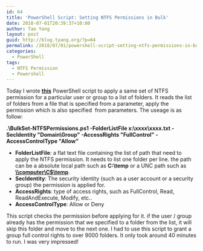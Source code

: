 ```yaml
---
id: 64
title: 'PowerShell Script: Setting NTFS Permissions in Bulk'
date: 2010-07-01T20:39:37+10:00
author: Tao Yang
layout: post
guid: http://blog.tyang.org/?p=64
permalink: /2010/07/01/powershell-script-setting-ntfs-permissions-in-bulk/
categories:
  - PowerShell
tags:
  - NTFS Permission
  - Powershell
---
```

Today I wrote <a title="BulkSet-NTFSPermissions.zip" href="http://blog.tyang.org/wp-content/uploads/2010/07/BulkSet-NTFSPermissions.zip"><strong>this</strong></a> PowerShell script to apply a same set of NTFS permission for a particular user or group to a list of folders. It reads the list of folders from a file that is specified from a parameter, apply the permission which is also specified  from parameters. The useage is as follow:

<strong> .\BulkSet-NTFSPermissions.ps1 -FolderListFile x:\xxxx\xxxx.txt -SecIdentity "Domain\Group" -AccessRights "FullControl" -AccessControlType "Allow"</strong>
<ul>
	<li><strong>FolderListFile</strong>: a flat text file containing the list of path that need to apply the NTFS permission. It needs to list one folder per line. the path can be a absolute local path such as <strong>C:\temp</strong> or a UNC path such as <a href="file://\\computer\C$\temp"><strong>\\computer\C$\temp</strong></a>.</li>
	<li><strong>SecIdentity</strong>: The security identity (such as a user account or a security group) the permission is applied for.</li>
	<li><strong>AccessRights</strong>: type of access rights, such as FullControl, Read, ReadAndExecute, Modify, etc..</li>
	<li><strong>AccessControlType</strong>: Allow or Deny</li>
</ul>
This script checks the permission before applying for it. if the user / group already has the permission that we specified to a folder from the list, it will skip this folder and move to the next one. I had to use this script to grant a group full control rights to over 9000 folders. It only took around 40 minutes to run. I was very impressed!